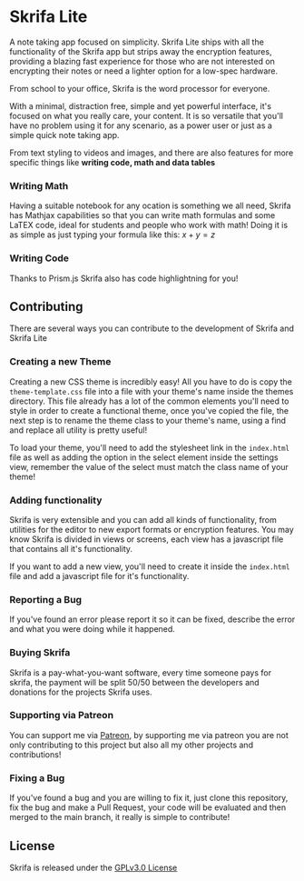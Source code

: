 # Skrifa Lite

A note taking app focused on simplicity. Skrifa Lite ships with all the functionality of the Skrifa app but strips away the encryption features, providing a blazing fast experience for those who are not interested on encrypting their notes or need a lighter option for a low-spec hardware.

From school to your office, Skrifa is the word processor for everyone.

With a minimal, distraction free, simple and yet powerful interface, it's focused on what you really care, your content. It is so versatile that you'll have no problem using it for any scenario, as a power user or just as a simple quick note taking app.

From text styling to videos and images, and there are also features for more specific things like **writing code, math and data tables**

### Writing Math
Having a suitable notebook for any ocation is something we all need, Skrifa has Mathjax capabilities so that you can write math formulas and some LaTEX code, ideal for students and people who work with math! Doing it is as simple as just typing your formula like this:
$x + y = z$

### Writing Code
Thanks to Prism.js Skrifa also has code highlightning for you!

## Contributing
There are several ways you can contribute to the development of Skrifa and Skrifa Lite

### Creating a new Theme
Creating a new CSS theme is incredibly easy! All you have to do is copy the `theme-template.css` file into a file with your theme's name inside the themes directory.
This file already has a lot of the common elements you'll need to style in order to create a functional theme, once you've copied the file, the next step is to rename the theme class to your theme's name, using a find and replace all utility is pretty useful!

To load your theme, you'll need to add the stylesheet link in the `index.html` file as well as adding the option in the select element inside the settings view, remember the value of the select must match the class name of your theme!

### Adding functionality
Skrifa is very extensible and you can add all kinds of functionality, from utilities for the editor to new export formats or encryption features. You may know Skrifa is divided in views or screens, each view has a javascript file that contains all it's functionality.

If you want to add a new view, you'll need to create it inside the `index.html` file and add a javascript file for it's functionality.

### Reporting a Bug
If you've found an error please report it so it can be fixed, describe the error and what you were doing while it happened.

### Buying Skrifa
Skrifa is a pay-what-you-want software, every time someone pays for skrifa, the payment will be split 50/50 between the developers and donations for the projects Skrifa uses.

### Supporting via Patreon
You can support me via [Patreon](https://www.patreon.com/Hyuchia), by supporting me via patreon you are not only contributing to this project but also all my other projects and contributions!

### Fixing a Bug
If you've found a bug and you are willing to fix it, just clone this repository, fix the bug and make a Pull Request, your code will be evaluated and then merged to the main branch, it really is simple to contribute!

## License
Skrifa is released under the [GPLv3.0 License](https://github.com/Skrifa/License/blob/master/LICENSE)